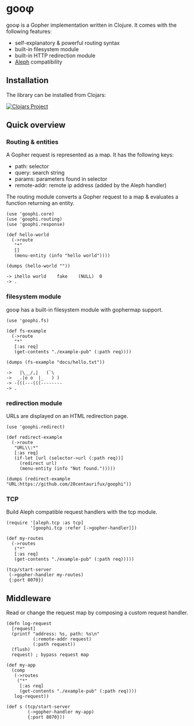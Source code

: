 # gooφ

gooφ is a Gopher implementation written in Clojure. It comes with the following features:

* self-explanatory & powerful routing syntax
* built-in filesystem module
* built-in HTTP redirection module
* [Aleph](https://github.com/aleph-io/aleph) compatibility

## Installation

The library can be installed from Clojars:

[![Clojars Project](https://img.shields.io/clojars/v/de.dixieflatline/goophi.svg?include_prereleases)](https://clojars.org/de.dixieflatline/goophi)

## Quick overview

### Routing & entities

A Gopher request is represented as a map. It has the following keys:

* path: selector
* query: search string
* params: parameters found in selector
* remote-addr: remote ip address (added by the Aleph handler)

The routing module converts a Gopher request to a map & evaluates a function returning an entity.

	(use 'goophi.core)
	(use 'goophi.routing)
	(use 'goophi.response)

	(def hello-world
	  (->route
	   "*"
	   []
	   (menu-entity (info "hello world"))))

	(dumps (hello-world ""))

	-> ihello world    fake    (NULL)  0
	-> .

### filesystem module

gooφ has a built-in filesystem module with gophermap support.

	(use 'goophi.fs)

	(def fs-example
	  (->route
	   "*"
	   [:as req]
	   (get-contents "./example-pub" (:path req))))

	(dumps (fs-example "docs/hello.txt"))

	->   |\__/,|   (`\
	->  _.|o o  |_   ) )
	-> -(((---(((--------
	-> .

### redirection module

URLs are displayed on an HTML redirection page.

	(use 'goophi.redirect)

	(def redirect-example
	  (->route
	   "URL\\:*"
	   [:as req]
	   (if-let [url (selector->url (:path req))]
	     (redirect url)
	     (menu-entity (info "Not found.")))))

	(dumps (redirect-example "URL:https://github.com/20centaurifux/goophi"))

### TCP

Build Aleph compatible request handlers with the tcp module.

	(require '[aleph.tcp :as tcp]
	         '[goophi.tcp :refer [->gopher-handler]])

	(def my-routes
	  (->routes
	   ("*"
	   [:as req]
	   (get-contents "./example-pub" (:path req)))))

	(tcp/start-server
	 (->gopher-handler my-routes)
	 {:port 8070})

## Middleware

Read or change the request map by composing a custom request handler.

	(defn log-request
	  [request]
	  (printf "address: %s, path: %s\n"
	          (:remote-addr request)
	          (:path request))
	  (flush)
	  request) ; bypass request map

	(def my-app
	  (comp
	   (->routes
	    ("*"
	     [:as req]
	     (get-contents "./example-pub" (:path req))))
	   log-request))

	(def s (tcp/start-server
	        (->gopher-handler my-app)
	        {:port 8070}))

